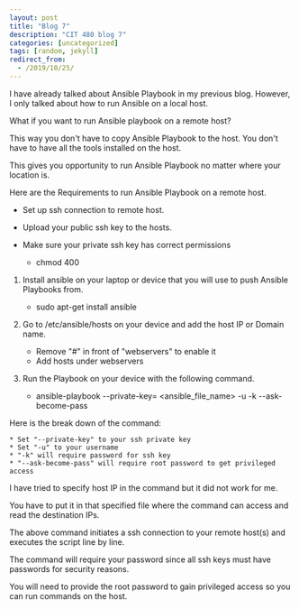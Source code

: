```yaml
---
layout: post
title: "Blog 7"
description: "CIT 480 blog 7"
categories: [uncategorized]
tags: [random, jekyll]
redirect_from:
  - /2019/10/25/
---
```


I have already talked about Ansible Playbook in my previous blog. However, I only talked about how to run Ansible on a local host. 

What if you want to run Ansible playbook on a remote host?

This way you don't have to copy Ansible Playbook to the host. You don't have to have all the tools installed on the host.

This gives you opportunity to run Ansible Playbook no matter where your location is.



Here are the Requirements to run Ansible Playbook on a remote host.

* Set up ssh connection to remote host.

* Upload your public ssh key to the hosts.

* Make sure your private ssh key has correct permissions
	* chmod 400




1) Install ansible on your laptop or device that you will use to push Ansible Playbooks from.
	* sudo apt-get install ansible

2) Go to /etc/ansible/hosts on your device and add the host IP or Domain name.
	* Remove "#" in front of "webservers" to enable it
	* Add hosts under webservers

3) Run the Playbook on your device with the following command.
	* ansible-playbook --private-key=<your-private-key> <ansible_file_name> -u <username> -k --ask-become-pass

Here is the break down of the command:

	* Set "--private-key" to your ssh private key
	* Set "-u" to your username
	* "-k" will require password for ssh key
	* "--ask-become-pass" will require root password to get privileged access 


I have tried to specify host IP in the command but it did not work for me.

You have to put it in that specified file where the command can access and read the destination IPs.

The above command initiates a ssh connection to your remote host(s) and executes the script line by line.

The command will require your password since all ssh keys must have passwords for security reasons.

You will need to provide the root password to gain privileged access so you can run commands on the host.
